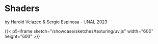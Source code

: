 # Shaders
by Harold Velazco & Sergio Espinosa - UNAL 2023

{{< p5-iframe sketch="/showcase/sketches/texturing/uv.js" width="600" height="600" >}}

